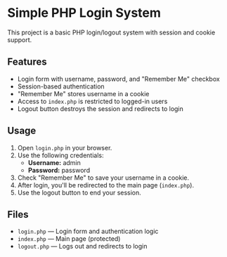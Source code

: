 # Simple PHP Login System

This project is a basic PHP login/logout system with session and cookie support.

## Features
- Login form with username, password, and "Remember Me" checkbox
- Session-based authentication
- "Remember Me" stores username in a cookie
- Access to `index.php` is restricted to logged-in users
- Logout button destroys the session and redirects to login

## Usage
1. Open `login.php` in your browser.
2. Use the following credentials:
   - **Username:** admin
   - **Password:** password
3. Check "Remember Me" to save your username in a cookie.
4. After login, you'll be redirected to the main page (`index.php`).
5. Use the logout button to end your session.

## Files
- `login.php` — Login form and authentication logic
- `index.php` — Main page (protected)
- `logout.php` — Logs out and redirects to login
